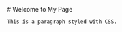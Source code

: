 <!DOCTYPE html>
<html lang="en">
<head>
    <meta charset="UTF-8">
    <meta name="viewport" content="width=device-width, initial-scale=1.0">
    <title>Calculus 2 syllabus</title>
    <link rel="stylesheet" href="assets/style.css">
</head>
<body>
    # Welcome to My Page

    This is a paragraph styled with CSS.
</body>
</html>
